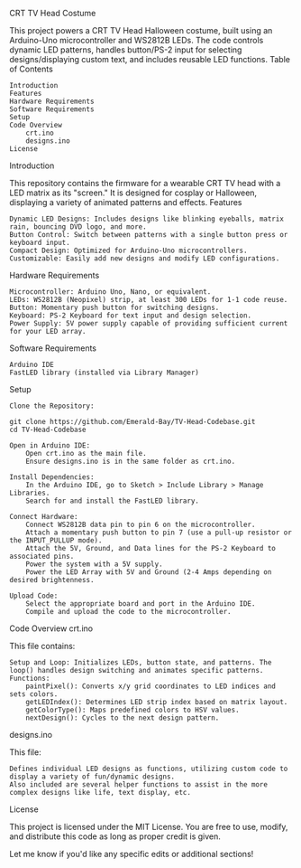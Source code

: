 CRT TV Head Costume

This project powers a CRT TV Head Halloween costume, built using an Arduino-Uno microcontroller and WS2812B LEDs. The code controls dynamic LED patterns, handles button/PS-2 input for selecting designs/displaying custom text, and includes reusable LED functions.
Table of Contents

    Introduction
    Features
    Hardware Requirements
    Software Requirements
    Setup
    Code Overview
        crt.ino
        designs.ino
    License

Introduction

This repository contains the firmware for a wearable CRT TV head with a LED matrix as its "screen." It is designed for cosplay or Halloween, displaying a variety of animated patterns and effects.
Features

    Dynamic LED Designs: Includes designs like blinking eyeballs, matrix rain, bouncing DVD logo, and more.
    Button Control: Switch between patterns with a single button press or keyboard input.
    Compact Design: Optimized for Arduino-Uno microcontrollers.
    Customizable: Easily add new designs and modify LED configurations.

Hardware Requirements

    Microcontroller: Arduino Uno, Nano, or equivalent.
    LEDs: WS2812B (Neopixel) strip, at least 300 LEDs for 1-1 code reuse.
    Button: Momentary push button for switching designs.
    Keyboard: PS-2 Keyboard for text input and design selection.
    Power Supply: 5V power supply capable of providing sufficient current for your LED array.

Software Requirements

    Arduino IDE
    FastLED library (installed via Library Manager)

Setup

    Clone the Repository:

    git clone https://github.com/Emerald-Bay/TV-Head-Codebase.git
    cd TV-Head-Codebase

    Open in Arduino IDE:
        Open crt.ino as the main file.
        Ensure designs.ino is in the same folder as crt.ino.

    Install Dependencies:
        In the Arduino IDE, go to Sketch > Include Library > Manage Libraries.
        Search for and install the FastLED library.

    Connect Hardware:
        Connect WS2812B data pin to pin 6 on the microcontroller.
        Attach a momentary push button to pin 7 (use a pull-up resistor or the INPUT_PULLUP mode).
        Attach the 5V, Ground, and Data lines for the PS-2 Keyboard to associated pins.
        Power the system with a 5V supply.
        Power the LED Array with 5V and Ground (2-4 Amps depending on desired brightenness.

    Upload Code:
        Select the appropriate board and port in the Arduino IDE.
        Compile and upload the code to the microcontroller.

Code Overview
crt.ino

This file contains:

    Setup and Loop: Initializes LEDs, button state, and patterns. The loop() handles design switching and animates specific patterns.
    Functions:
        paintPixel(): Converts x/y grid coordinates to LED indices and sets colors.
        getLEDIndex(): Determines LED strip index based on matrix layout.
        getColorType(): Maps predefined colors to HSV values.
        nextDesign(): Cycles to the next design pattern.

designs.ino

This file:

    Defines individual LED designs as functions, utilizing custom code to display a variety of fun/dynamic designs. 
    Also included are several helper functions to assist in the more complex designs like life, text display, etc.

License

This project is licensed under the MIT License. You are free to use, modify, and distribute this code as long as proper credit is given.

Let me know if you'd like any specific edits or additional sections!
